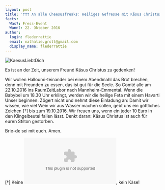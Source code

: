 ```yaml
---
layout: post
title: '††† An alle Cheesusfreaks: Heiliges Gefresse mit Käsus Christus †††'
facts:
  Was?: Fress-Event
  Wann?: 22. Oktober 2016
author:
  login: flederrattie
  email: nathalie.groll@gmail.com
  display_name: flederrattie
---
```



![KaesusLiebtDich](/assets/KaesusNeu.jpg)


Es ist an der Zeit, unserem Freund Käsus Christus zu gedenken!

Wir wollen Halloumi-teinander bei einem Abendmahl das Brot brechen, denn mit Freunden zu essen, das ist gut für die Seele.
So Comté alle am 22.10.2016 ins RaumZeitLabor nach Mannheim-Emmental. Wenn die Babybel um 18.30 Uhr erklingt, werden wir die heilige Feta mit einem Havarti Unser beginnen.
Zögert nicht und nehmt diese Einladung an: Damit wir wissen, wie viel Wein wir aus Wasser machen sollen, gebt uns ein göttliches Zeichen [†] bis zum 19.10.2016. Wir freuen uns, wenn ein jeder 10 Euro in den Klingelbeutel fallen lässt. Denkt daran: Käsus Christus ist auch für euren Stilton gestorben.

Brie-de sei mit euch. Amen.



[†] Keine ![Mail](mailto:nathalie.groll@gmail.com), kein Käse!

